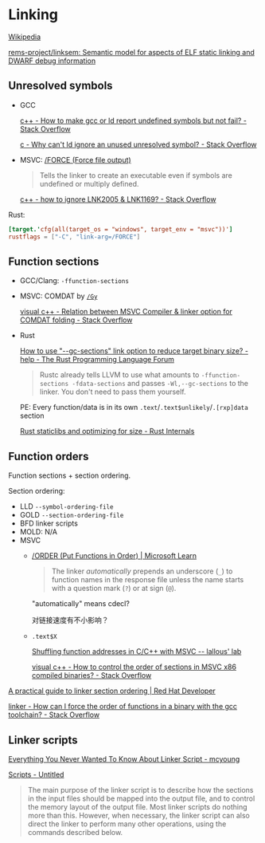 # Linking
[Wikipedia](https://en.wikipedia.org/wiki/Linker_(computing))

[rems-project/linksem: Semantic model for aspects of ELF static linking and DWARF debug information](https://github.com/rems-project/linksem)

## Unresolved symbols
- GCC

  [c++ - How to make gcc or ld report undefined symbols but not fail? - Stack Overflow](https://stackoverflow.com/questions/1568540/how-to-make-gcc-or-ld-report-undefined-symbols-but-not-fail)

  [c - Why can't ld ignore an unused unresolved symbol? - Stack Overflow](https://stackoverflow.com/questions/70807464/why-cant-ld-ignore-an-unused-unresolved-symbol)

- MSVC: [/FORCE (Force file output)](https://learn.microsoft.com/en-us/cpp/build/reference/force-force-file-output?view=msvc-170)

  > Tells the linker to create an executable even if symbols are undefined or multiply defined.

  [c++ - how to ignore LNK2005 & LNK1169? - Stack Overflow](https://stackoverflow.com/questions/4085050/how-to-ignore-lnk2005-lnk1169)

Rust:
```toml
[target.'cfg(all(target_os = "windows", target_env = "msvc"))']
rustflags = ["-C", "link-arg=/FORCE"]
```

## Function sections
- GCC/Clang: `-ffunction-sections`

- MSVC: COMDAT by [`/Gy`](https://learn.microsoft.com/en-us/cpp/build/reference/gy-enable-function-level-linking)

  [visual c++ - Relation between MSVC Compiler & linker option for COMDAT folding - Stack Overflow](https://stackoverflow.com/questions/40554894/relation-between-msvc-compiler-linker-option-for-comdat-folding)

- Rust
  
  [How to use "--gc-sections" link option to reduce target binary size? - help - The Rust Programming Language Forum](https://users.rust-lang.org/t/how-to-use-gc-sections-link-option-to-reduce-target-binary-size/71374/3)
  > Rustc already tells LLVM to use what amounts to `-ffunction-sections -fdata-sections` and passes `-Wl,--gc-sections` to the linker. You don't need to pass them yourself.

  PE: Every function/data is in its own `.text`/`.text$unlikely`/`.[rxp]data` section

  [Rust staticlibs and optimizing for size - Rust Internals](https://internals.rust-lang.org/t/rust-staticlibs-and-optimizing-for-size/5746)

## Function orders
Function sections + section ordering.

Section ordering:
- LLD `--symbol-ordering-file`
- GOLD `--section-ordering-file`
- BFD linker scripts
- MOLD: N/A
- MSVC
  - [/ORDER (Put Functions in Order) | Microsoft Learn](https://learn.microsoft.com/en-us/cpp/build/reference/order-put-functions-in-order)

    > The linker *automatically* prepends an underscore (`_`) to function names in the response file unless the name starts with a question mark (`?`) or at sign (`@`).

    "automatically" means cdecl?

    对链接速度有不小影响？

  - `.text$X`

    [Shuffling function addresses in C/C++ with MSVC -- lallous' lab](http://lallouslab.net/2018/03/26/shuffling-function-addresses-in-c-c-with-msvc/)

    [visual c++ - How to control the order of sections in MSVC x86 compiled binaries? - Stack Overflow](https://stackoverflow.com/questions/47704336/how-to-control-the-order-of-sections-in-msvc-x86-compiled-binaries)

[A practical guide to linker section ordering | Red Hat Developer](https://developers.redhat.com/articles/2024/06/13/practical-guide-linker-section-ordering#linker_section_ordering)

[linker - How can I force the order of functions in a binary with the gcc toolchain? - Stack Overflow](https://stackoverflow.com/questions/6614209/how-can-i-force-the-order-of-functions-in-a-binary-with-the-gcc-toolchain)

## Linker scripts
[Everything You Never Wanted To Know About Linker Script - mcyoung](https://mcyoung.xyz/2021/06/01/linker-script/)

[Scripts - Untitled](https://sourceware.org/binutils/docs-2.21/ld/Scripts.html#Scripts)
> The main purpose of the linker script is to describe how the sections in the input files should be mapped into the output file, and to control the memory layout of the output file. Most linker scripts do nothing more than this. However, when necessary, the linker script can also direct the linker to perform many other operations, using the commands described below.